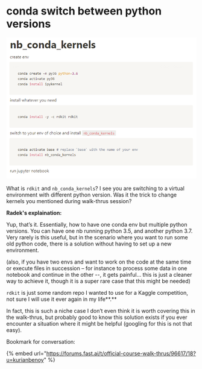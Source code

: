 # conda switch between python versions

![](<../.gitbook/assets/image (17).png>)

What is `rdkit` and `nb_conda_kernels`? I see you are switching to a virtual environment with different python version. Was it the trick to change kernels you mentioned during walk-thrus session?

**Radek's explaination:**

Yup, that’s it. Essentially, how to have one conda env but multiple python versions. You can have one nb running python 3.5, and another python 3.7. Very rarely is this useful, but in the scenario where you want to run some old python code, there is a solution without having to set up a new environment.

(also, if you have two envs and want to work on the code at the same time or execute files in succession – for instance to process some data in one notebook and continue in the other --, it gets painful… this is just a cleaner way to achieve it, though it is a super rare case that this might be needed)

`rdkit` is just some random repo I wanted to use for a Kaggle competition, not sure I will use it ever again in my life**.**

In fact, this is such a niche case I don’t even think it is worth covering this in the walk-thrus, but probably good to know this solution exists if you ever encounter a situation where it might be helpful (googling for this is not that easy).



Bookmark for conversation:



{% embed url="https://forums.fast.ai/t/official-course-walk-thrus/96617/18?u=kurianbenoy" %}
